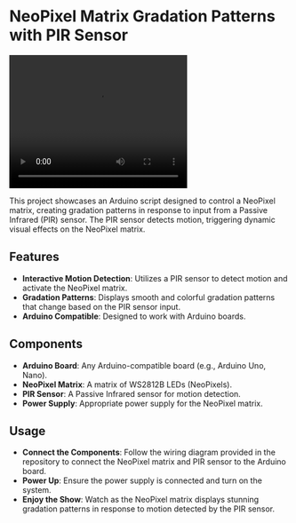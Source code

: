 # NeoPixel Matrix Gradation Patterns with PIR Sensor

<video width="320" height="240" controls>
  <source src="https://github.com/easai/NeoPixel-Matrix----Gradation/blob/main/NeoPixel%20Matrix%20--%20Gradation.mp4" type="video/mp4">
  Your browser does not support the video tag.
</video>


This project showcases an Arduino script designed to control a NeoPixel matrix, creating gradation patterns in response to input from a Passive Infrared (PIR) sensor. The PIR sensor detects motion, triggering dynamic visual effects on the NeoPixel matrix.

## Features
- **Interactive Motion Detection**: Utilizes a PIR sensor to detect motion and activate the NeoPixel matrix.
- **Gradation Patterns**: Displays smooth and colorful gradation patterns that change based on the PIR sensor input.
- **Arduino Compatible**: Designed to work with Arduino boards.

## Components
- **Arduino Board**: Any Arduino-compatible board (e.g., Arduino Uno, Nano).
- **NeoPixel Matrix**: A matrix of WS2812B LEDs (NeoPixels).
- **PIR Sensor**: A Passive Infrared sensor for motion detection.
- **Power Supply**: Appropriate power supply for the NeoPixel matrix.

## Usage
- **Connect the Components**: Follow the wiring diagram provided in the repository to connect the NeoPixel matrix and PIR sensor to the Arduino board.
- **Power Up**: Ensure the power supply is connected and turn on the system.
- **Enjoy the Show**: Watch as the NeoPixel matrix displays stunning gradation patterns in response to motion detected by the PIR sensor.

